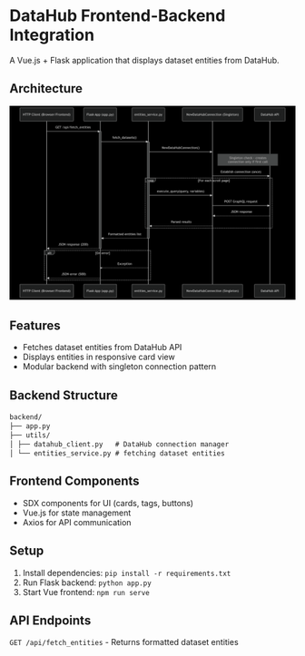 # DataHub Frontend-Backend Integration

A Vue.js + Flask application that displays dataset entities from DataHub.

## Architecture

![System Architecture](sys_arch.png)

## Features

- Fetches dataset entities from DataHub API
- Displays entities in responsive card view
- Modular backend with singleton connection pattern

## Backend Structure

```
backend/
├── app.py
├── utils/
│ ├── datahub_client.py   # DataHub connection manager
│ └── entities_service.py # fetching dataset entities
```

## Frontend Components

- SDX components for UI (cards, tags, buttons)
- Vue.js for state management
- Axios for API communication

## Setup

1. Install dependencies: `pip install -r requirements.txt`
2. Run Flask backend: `python app.py`
3. Start Vue frontend: `npm run serve`

## API Endpoints
`GET /api/fetch_entities` - Returns formatted dataset entities
